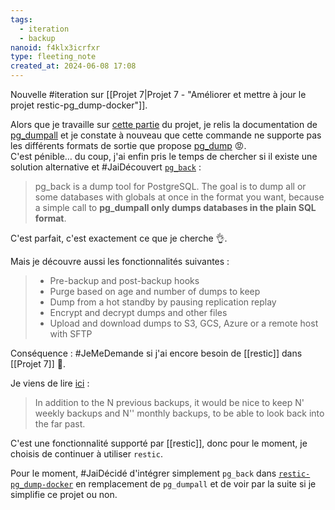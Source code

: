 ```yaml
---
tags:
  - iteration
  - backup
nanoid: f4klx3icrfxr
type: fleeting_note
created_at: 2024-06-08 17:08
---
```


Nouvelle #iteration sur [[Projet 7|Projet 7 - "Améliorer et mettre à jour le projet restic-pg_dump-docker"]].

Alors que je travaille sur [cette partie](https://github.com/stephane-klein/restic-pg_dump-docker/blob/f0a179a776ba4bb01faa3d12dc2a603305df8811/backup.sh#L7) du projet, je relis la documentation de [pg_dumpall](https://www.postgresql.org/docs/16/app-pg-dumpall.html) et je constate à nouveau que cette commande ne supporte pas les différents formats de sortie que propose [pg_dump](https://www.postgresql.org/docs/16/app-pgdump.html) 😡.  
C'est pénible… du coup, j'ai enfin pris le temps de chercher si il existe une solution alternative et #JaiDécouvert [`pg_back`](https://github.com/orgrim/pg_back/) :

> pg_back is a dump tool for PostgreSQL. The goal is to dump all or some databases with globals at once in the format you want, because a simple call to **pg_dumpall only dumps databases in the plain SQL format**.

C'est parfait, c'est exactement ce que je cherche 👌.

Mais je découvre aussi les fonctionnalités suivantes :

> - Pre-backup and post-backup hooks
> - Purge based on age and number of dumps to keep
> - Dump from a hot standby by pausing replication replay
> - Encrypt and decrypt dumps and other files
> - Upload and download dumps to S3, GCS, Azure or a remote host with SFTP

Conséquence : #JeMeDemande si j'ai encore besoin de [[restic]] dans [[Projet 7]] 🤔.

Je viens de lire [ici](https://github.com/orgrim/pg_back/issues/83) :

> In addition to the N previous backups, it would be nice to keep N' weekly backups and N'' monthly backups, to be able to look back into the far past.

C'est une fonctionnalité supporté par [[restic]], donc pour le moment, je choisis de continuer à utiliser `restic`.

Pour le moment, #JaiDécidé d'intégrer simplement `pg_back` dans [`restic-pg_dump-docker`](https://github.com/stephane-klein/restic-pg_dump-docker) en remplacement de `pg_dumpall` et de voir par la suite si je simplifie ce projet ou non.
